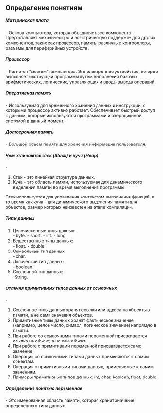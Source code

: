 <h2> Определение понятиям </h2>

<h5> Материнская плата  </h5> - Основа компьютера, которая объединяет все компоненты. Предоставляет механическую и электрическую поддержку для других компонентов, таких как процессор, память, различные контроллеры, разъемы для периферийных устройств.
<h5> Процессор  </h5> - Является "мозгом" компьютера. Это электронное устройство, которое выполняет инструкции программы путем выполнения базовых арифметических, логических, управляющих и ввода-вывода операций.
<h5> Оперативная память  </h5> - Используемая для временного хранения данных и инструкций, с которыми процессор активно работает. Обеспечивает быстрый доступ к данным, которые используются программами и операционной системой в данный момент.
<h5> Долгосрочная память  </h5> - Большой объем памяти для хранения информации пользователя.

<h5> Чем отличаются стек (Stack) и куча (Heap) </h5> - 
<ol>
<li> Стек - это линейная структура данных. </li>
<li> Куча - это область памяти, используемая для динамического выделения памяти во время выполнения программы. </li>
</ol>
Cтек используется для управления контекстом выполнения функций, в то время как куча - для динамического выделения памяти для объектов, размер которых неизвестен на этапе компиляции.

<h5> Типы данных </h5>
<ol>
<li> Целочисленные типы данных:</li>
 - byte.
 - short.
 - int.
 - long
<li> Вещественные типы данных: </li>
 - float.
 - double.
<li> Символьный тип данных:</li>
 - char.
<li> Логический тип данных:</li>
 - boolean.
<li> Ссылочный тип данных:</li>
  -String.
</ol>

<h5> Отличия примитивных типов данных от ссылочных </h5> - 
<ol>
<li>Ссылочные типы данных хранят ссылки или адреса на объекты в памяти, а не сами значения объектов. </li>
<li>Примитивные типы данных хранят фактическое значение (например, целое число, символ, логическое значение) напрямую в памяти. </li>
<li>При работе со ссылочными типами переменной присваивается ссылка на объект, а не сам объект. </li>
<li>При работе с примитивами переменной присваивается само значение. </li>
<li>Операции со ссылочными типами данных применяются к самим объектам. </li>
<li>Операции с примитивными типами данных, применяемые к самим значениям.</li>
<li>Примеры примитивных типов данных: int, char, boolean, float, double. </li>
</ol>

<h5> Определение понятию переменная </h5> -  Это именованная область памяти, которая хранит значение определенного типа данных.
